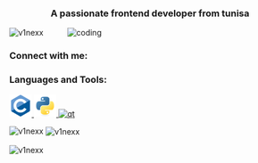 
<h3 align="center">A passionate frontend developer from tunisa</h3>

<img align="right" alt="coding" width="400" src="https://user-images.githubusercontent.com/55389276/140866485-8fb1c876-9a8f-4d6a-98dc-08c4981eaf70.gif">

<p align="left"> <img src="https://komarev.com/ghpvc/?username=v1nexx&label=Profile%20views&color=0e75b6&style=flat" alt="v1nexx" /> </p>

<h3 align="left">Connect with me:</h3>
<p align="left">
</p>

<h3 align="left">Languages and Tools:</h3>
<p align="left"> <a href="https://www.cprogramming.com/" target="_blank" rel="noreferrer"> <img src="https://raw.githubusercontent.com/devicons/devicon/master/icons/c/c-original.svg" alt="c" width="40" height="40"/> </a> <a href="https://www.python.org" target="_blank" rel="noreferrer"> <img src="https://raw.githubusercontent.com/devicons/devicon/master/icons/python/python-original.svg" alt="python" width="40" height="40"/> </a> <a href="https://www.qt.io/" target="_blank" rel="noreferrer"> <img src="https://upload.wikimedia.org/wikipedia/commons/0/0b/Qt_logo_2016.svg" alt="qt" width="40" height="40"/> </a> </p>

<p><img align="left" src="https://github-readme-stats.vercel.app/api/top-langs?username=v1nexx&show_icons=true&locale=en&layout=compact" alt="v1nexx" /></p>

<p>&nbsp;<img align="center" src="https://github-readme-stats.vercel.app/api?username=v1nexx&show_icons=true&locale=en" alt="v1nexx" /></p>

<p><img align="center" src="https://github-readme-streak-stats.herokuapp.com/?user=v1nexx&" alt="v1nexx" /></p>
  

